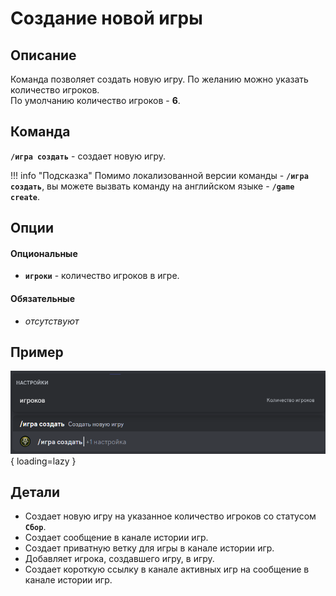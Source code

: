 # Создание новой игры

## Описание

Команда позволяет создать новую игру.
По желанию можно указать количество игроков.<br/>
По умолчанию количество игроков - **6**.

## Команда

**`/игра создать`** - создает новую игру.

!!! info "Подсказка"
    Помимо локализованной версии команды - **`/игра создать`**,
    вы можете вызвать команду на английском языке - **`/game create`**.

## Опции

#### Опциональные

- **`игроки`** - количество игроков в игре.

#### Обязательные

- _отсутствуют_

## Пример

![](../images/game_create_0.png){ loading=lazy }

## Детали

- Создает новую игру на указанное количество игроков со статусом **`Сбор`**.
- Создает сообщение в канале истории игр.
- Создает приватную ветку для игры в канале истории игр.
- Добавляет игрока, создавшего игру, в игру.
- Создает короткую ссылку в канале активных игр на сообщение в канале истории игр.